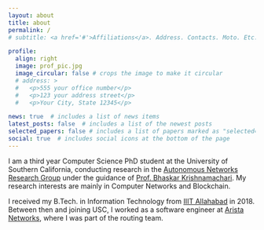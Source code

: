 ```yaml
---
layout: about
title: about
permalink: /
# subtitle: <a href='#'>Affiliations</a>. Address. Contacts. Moto. Etc.

profile:
  align: right
  image: prof_pic.jpg
  image_circular: false # crops the image to make it circular
  # address: >
  #   <p>555 your office number</p>
  #   <p>123 your address street</p>
  #   <p>Your City, State 12345</p>

news: true  # includes a list of news items
latest_posts: false  # includes a list of the newest posts
selected_papers: false # includes a list of papers marked as "selected={true}"
social: true  # includes social icons at the bottom of the page
---
```


I am a third year Computer Science PhD student at the University of Southern California, conducting research in the [Autonomous Networks Research Group](https://anrg.usc.edu/www/) under the guidance of [Prof. Bhaskar Krishnamachari](https://ceng.usc.edu/~bkrishna/). My research interests are mainly in Computer Networks and Blockchain.

I received my B.Tech. in Information Technology from [IIIT Allahabad](https://iiita.ac.in/) in 2018. Between then and joining USC, I worked as a software engineer at [Arista Networks](https://www.arista.com/), where I was part of the routing team.
